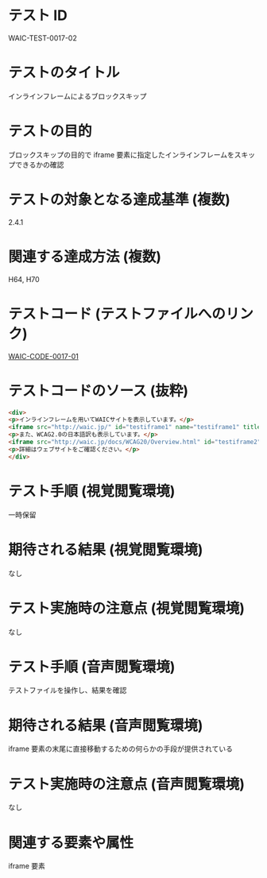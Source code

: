 

# テスト ID
WAIC-TEST-0017-02

# テストのタイトル
インラインフレームによるブロックスキップ

# テストの目的
ブロックスキップの目的で iframe 要素に指定したインラインフレームをスキップできるかの確認

# テストの対象となる達成基準 (複数)
2.4.1

# 関連する達成方法 (複数)
H64, H70

# テストコード (テストファイルへのリンク)
[WAIC-CODE-0017-01](https://waic.github.io/as_test/WAIC-CODE/WAIC-CODE-0017-01.html)

# テストコードのソース (抜粋)
```html
<div>
<p>インラインフレームを用いてWAICサイトを表示しています。</p>
<iframe src="http://waic.jp/" id="testiframe1" name="testiframe1" title="ウェブアクセシビリティ基盤委員会" width="500" height="500"><a href="http://waic.jp/">WAIC ウェブサイトへ</a></iframe>
<p>また、WCAG2.0の日本語訳も表示しています。</p>
<iframe src="http://waic.jp/docs/WCAG20/Overview.html" id="testiframe2" name="testiframe2" title="WCAG2.0日本語訳" width="500" height="500"><a href="http://waic.jp/docs/WCAG20/Overview.html">ウェブ・コンテンツ・アクセシビリティ・ガイドライン（WCAG）2.0</a></iframe>
<p>詳細はウェブサイトをご確認ください。</p>
</div>

```
# テスト手順 (視覚閲覧環境)
一時保留

# 期待される結果 (視覚閲覧環境)
なし

# テスト実施時の注意点 (視覚閲覧環境)
なし

# テスト手順 (音声閲覧環境)
テストファイルを操作し、結果を確認

# 期待される結果 (音声閲覧環境)
iframe 要素の末尾に直接移動するための何らかの手段が提供されている

# テスト実施時の注意点 (音声閲覧環境)
なし

# 関連する要素や属性
iframe 要素


